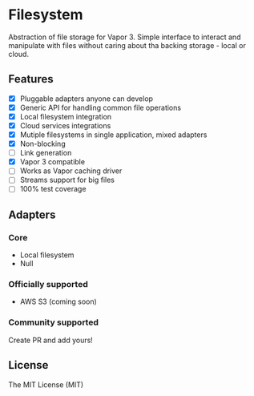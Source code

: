 # Filesystem

Abstraction of file storage for Vapor 3. Simple interface to interact and manipulate with files without caring about tha backing storage - local or cloud.

## Features

- [x] Pluggable adapters anyone can develop
- [x] Generic API for handling common file operations
- [x] Local filesystem integration
- [x] Cloud services integrations
- [x] Mutiple filesystems in single application, mixed adapters
- [x] Non-blocking
- [ ] Link generation
- [x] Vapor 3 compatible
- [ ] Works as Vapor caching driver
- [ ] Streams support for big files
- [ ] 100% test coverage

## Adapters

### Core
- Local filesystem
- Null

### Officially supported
- AWS S3 (coming soon)

### Community supported
Create PR and add yours!

## License
The MIT License (MIT)
